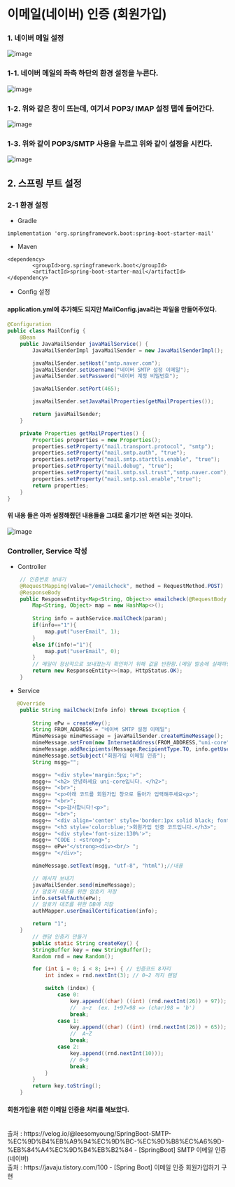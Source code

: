 <h1> 이메일(네이버) 인증 (회원가입) </h1>

<h3>1. 네이버 메일 설정 </h3>

![image](https://user-images.githubusercontent.com/74536458/181916945-83d49455-5b03-4e38-910d-a555b76d2142.png)

<h3>1-1. 네이버 메일의 좌측 하단의 환경 설정을 누른다. </h3>

![image](https://user-images.githubusercontent.com/74536458/181916954-093c644e-7e4f-47e9-9eb5-3e6228e4ad50.png)

<h3>1-2. 위와 같은 창이 뜨는데, 여기서 POP3/ IMAP 설정 탭에 들어간다. </h3>

![image](https://user-images.githubusercontent.com/74536458/181916976-2d901c4d-51fa-480b-9971-a7c1a2247542.png)

<h3>1-3. 위와 같이 POP3/SMTP 사용을 누르고 위와 같이 설정을 시킨다. </h3>

![image](https://user-images.githubusercontent.com/74536458/181916981-4e554ebc-b85c-45f9-a3e6-d451377d5bfe.png)

<h2>2. 스프링 부트 설정 </h2>

<h3>2-1 환경 설정</h3>

- Gradle

`implementation 'org.springframework.boot:spring-boot-starter-mail'`

- Maven
```
<dependency>
        <groupId>org.springframework.boot</groupId>
        <artifactId>spring-boot-starter-mail</artifactId>
</dependency>
```

- Config 설정

<h4>application.yml에 추가해도 되지만 MailConfig.java라는 파일을 만들어주었다.</h4>

``` java
@Configuration
public class MailConfig {
    @Bean
    public JavaMailSender javaMailService() {
        JavaMailSenderImpl javaMailSender = new JavaMailSenderImpl();

        javaMailSender.setHost("smtp.naver.com");
        javaMailSender.setUsername("네이버 SMTP 설정 이메일");
        javaMailSender.setPassword("네이버 계정 비밀번호");

        javaMailSender.setPort(465);

        javaMailSender.setJavaMailProperties(getMailProperties());

        return javaMailSender;
    }

    private Properties getMailProperties() {
        Properties properties = new Properties();
        properties.setProperty("mail.transport.protocol", "smtp");
        properties.setProperty("mail.smtp.auth", "true");
        properties.setProperty("mail.smtp.starttls.enable", "true");
        properties.setProperty("mail.debug", "true");
        properties.setProperty("mail.smtp.ssl.trust","smtp.naver.com");
        properties.setProperty("mail.smtp.ssl.enable","true");
        return properties;
    }
}
```

<h4>위 내용 들은 아까 설정해줬던 내용들을 그대로 옮기기만 하면 되는 것이다.</h4>

![image](https://user-images.githubusercontent.com/74536458/181917186-e827aac0-608f-4acc-9bd7-e921b2c0ae74.png)

<h3> Controller, Service 작성 </h3>

- Controller 

```java
    // 인증번호 보내기
    @RequestMapping(value="/emailcheck", method = RequestMethod.POST)
    @ResponseBody
    public ResponseEntity<Map<String, Object>> emailcheck(@RequestBody Info param) throws Exception{
        Map<String, Object> map = new HashMap<>();
        
        String info = authService.mailCheck(param);
        if(info=="1"){
            map.put("userEmail", 1);
        }
        else if(info!="1"){
            map.put("userEmail", 0);
        }
        // 메일이 정상적으로 보내졌는지 확인하기 위해 값을 반환함.(메일 발송에 실패하면 Exception이 발생하는 예외 처리 생략)
        return new ResponseEntity<>(map, HttpStatus.OK);
    }
```

- Service

```java
   @Override
    public String mailCheck(Info info) throws Exception {
        
        String ePw = createKey();
        String FROM_ADDRESS = "네이버 SMTP 설정 이메일";
        MimeMessage mimeMessage = javaMailSender.createMimeMessage();
        mimeMessage.setFrom(new InternetAddress(FROM_ADDRESS,"uni-core"));
        mimeMessage.addRecipients(Message.RecipientType.TO, info.getUserEmail());//보내는 대상
        mimeMessage.setSubject("회원가입 이메일 인증");
        String msgg="";

        msgg+= "<div style='margin:5px;'>";
        msgg+= "<h2> 안녕하세요 uni-core입니다. </h2>";
        msgg+= "<br>";
        msgg+= "<p>아래 코드를 회원가입 창으로 돌아가 입력해주세요<p>";
        msgg+= "<br>";
        msgg+= "<p>감사합니다!<p>";
        msgg+= "<br>";
        msgg+= "<div align='center' style='border:1px solid black; font-family:verdana';>";
        msgg+= "<h3 style='color:blue;'>회원가입 인증 코드입니다.</h3>";
        msgg+= "<div style='font-size:130%'>";
        msgg+= "CODE : <strong>";
        msgg+= ePw+"</strong><div><br/> ";
        msgg+= "</div>";

        mimeMessage.setText(msgg, "utf-8", "html");//내용

        // 메시지 보내기
        javaMailSender.send(mimeMessage);
        // 암호키 대조를 위한 암호키 저장
        info.setSelfAuth(ePw);
        // 암호키 대조를 위한 DB에 저장
        authMapper.userEmailCertification(info);

        return "1";
    }
        // 랜덤 인증키 만들기
        public static String createKey() {
        StringBuffer key = new StringBuffer();
        Random rnd = new Random();

        for (int i = 0; i < 8; i++) { // 인증코드 8자리
            int index = rnd.nextInt(3); // 0~2 까지 랜덤

            switch (index) {
                case 0:
                    key.append((char) ((int) (rnd.nextInt(26)) + 97));
                    //  a~z  (ex. 1+97=98 => (char)98 = 'b')
                    break;
                case 1:
                    key.append((char) ((int) (rnd.nextInt(26)) + 65));
                    //  A~Z
                    break;
                case 2:
                    key.append((rnd.nextInt(10)));
                    // 0~9
                    break;
            }
        }
        return key.toString();
    }
```

<h4> 회원가입을 위한 이메일 인증을 처리를 해보았다. </h4>

<br>
출처 : https://velog.io/@leesomyoung/SpringBoot-SMTP-%EC%9D%B4%EB%A9%94%EC%9D%BC-%EC%9D%B8%EC%A6%9D-%EB%84%A4%EC%9D%B4%EB%B2%84 - [SpringBoot] SMTP 이메일 인증 (네이버)<br>
출처 : https://javaju.tistory.com/100 - [Spring Boot] 이메일 인증 회원가입하기 구현
